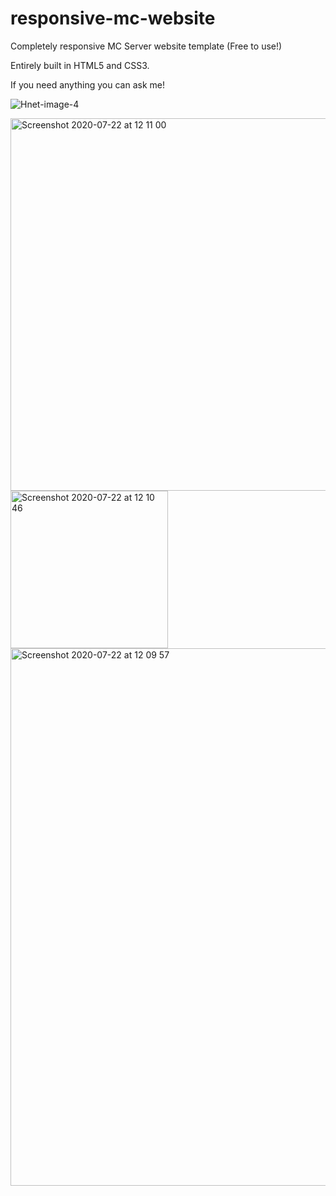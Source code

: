 # responsive-mc-website
Completely responsive MC Server website template (Free to use!)


Entirely built in HTML5 and CSS3.

If you need anything you can ask me!

![Hnet-image-4](https://user-images.githubusercontent.com/54186558/88119294-50530980-cbc0-11ea-8c86-f6449d03a1c0.gif)




<img width="596" align="left" alt="Screenshot 2020-07-22 at 12 11 00" src="https://user-images.githubusercontent.com/54186558/88164516-85894700-cc14-11ea-9772-d39f04ea2b10.png"><img width="252" align="left" alt="Screenshot 2020-07-22 at 12 10 46" src="https://user-images.githubusercontent.com/54186558/88164530-8c17be80-cc14-11ea-88a3-9b2fa6c942ee.png"> <img width="860" align="left" alt="Screenshot 2020-07-22 at 12 09 57" src="https://user-images.githubusercontent.com/54186558/88164889-152ef580-cc15-11ea-8007-aed5518e1d4f.png">
